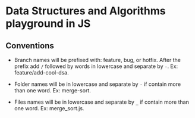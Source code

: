 # Data Structures and Algorithms playground in JS

## Conventions
- Branch names will be prefixed with: feature, bug, or hotfix. After the prefix add `/` followed by words in lowercase and separate by `-`. Ex: feature/add-cool-dsa.

- Folder names will be in lowercase and separate by `-` if contain more than one word. Ex: merge-sort.

- Files names will be in lowercase and separate by `_` if contain more than one word. Ex: merge_sort.js.
